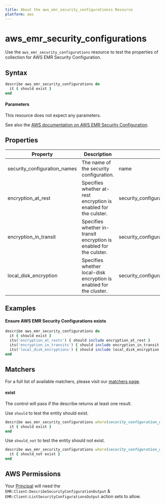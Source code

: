 ```yaml
---
title: About the aws_emr_security_configurationss Resource
platform: aws
---
```


# aws\_emr\_security\_configurations

Use the `aws_emr_security_configurations` resource to test the properties of collection for AWS EMR Security Configuration.

## Syntax

```ruby
describe aws_emr_security_configurations do
  it { should exist }
end
```
#### Parameters

This resource does not expect any parameters.

See also the [AWS documentation on AWS EMR Security Configuration](https://docs.aws.amazon.com/AWSCloudFormation/latest/UserGuide/aws-resource-emr-securityconfiguration.html).

## Properties

|Property                                | Description|Fields
| ---                                    | --- |---|
|security_configuration_names            |The name of the security configuration.|name|
|encryption\_at\_rest                    | Specifies whether at-rest encryption is enabled for the culster.|security_configuration(EncryptionConfiguration(EnableAtRestEncryption))|
|encryption\_in\_transit                 | Specifies whether in-transit encryption is enabled for the culster.|security_configuration(EncryptionConfiguration(EnableInTransitEncryption))|
|local\_disk\_encryption                 | Specifies whether local-disk encryption is enabled for the cluster. |security_configuration(EncryptionConfiguration(AtRestEncryptionConfiguration(LocalDiskEncryptionConfiguration)))|
              
## Examples

#### Ensure AWS EMR Security Configurations exists
```ruby
describe aws_emr_security_configurations do
  it { should exist }
  its('encryption_at_rests') { should include encryption_at_rest }
  its('encryption_in_transits') { should include encryption_in_transit }
  its('local_disk_encryptions') { should include local_disk_encryption }
end
```
## Matchers

For a full list of available matchers, please visit our [matchers page](https://docs.chef.io/inspec/matchers/).

#### exist

The control will pass if the describe returns at least one result.

Use `should` to test the entity should exist.
```ruby
describe aws_emr_security_configurations.where(security_configuration_name: 'SECURITY_CONFIGURATION_NAME') do
  it { should exist }
end
```
Use `should_not` to test the entity should not exist.
```ruby
describe aws_emr_security_configurations.where(security_configuration_name: 'INVALID_SECURITY_CONFIGURATION_NAME') do
  it { should_not exist }
end
```

## AWS Permissions

Your [Principal](https://docs.aws.amazon.com/IAM/latest/UserGuide/intro-structure.html#intro-structure-principal) will need the `EMR:Client:DescribeSecurityConfigurationOutput` & `EMR:Client:ListSecurityConfigurationsOutput` action sets to allow.

